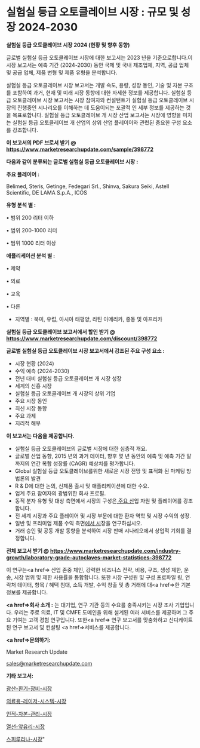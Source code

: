 # 실험실 등급 오토클레이브 시장 : 규모 및 성장 2024-2030

<strong>실험실 등급 오토클레이브 시장 2024 (현황 및 향후 동향)</strong>

글로벌 실험실 등급 오토클레이브 시장에 대한 보고서는 2023 년을 기준으로합니다.이 시장 보고서는 예측 기간 (2024-2030) 동안 국제 및 국내 제조업체, 지역, 공급 업체 및 공급 업체, 제품 변형 및 제품 유형을 분석합니다.

실험실 등급 오토클레이브 시장 보고서는 개발 속도, 용량, 성장 동인, 기술 및 자본 구조를 포함하여 과거, 현재 및 미래 시장 동향에 대한 자세한 정보를 제공합니다. 실험실 등급 오토클레이브 시장 보고서는 시장 참여자와 컨설턴트가 실험실 등급 오토클레이브 시장의 진행중인 시나리오를 이해하는 데 도움이되는 포괄적 인 세부 정보를 제공하는 것을 목표로합니다. 실험실 등급 오토클레이브 개 시장 산업 보고서는 시장에 영향을 미치는 실험실 등급 오토클레이브 개 산업의 상위 산업 플레이어와 관련된 중요한 구성 요소를 강조합니다.



<strong>이 보고서의 PDF 브로셔 받기 @ <a href=https://www.marketresearchupdate.com/sample/398772>https://www.marketresearchupdate.com/sample/398772</a></strong>



<strong>다음과 같이 분류되는 글로벌 실험실 등급 오토클레이브 시장 :</strong>



<strong>주요 플레이어 :</strong>

Belimed, Steris, Getinge, Fedegari Srl., Shinva, Sakura Seiki, Astell Scientific, DE LAMA S.p.A., ICOS



<strong>유형 분석 별 :</strong>

• 범위 200 리터 이하

• 범위 200-1000 리터

• 범위 1000 리터 이상



<strong>애플리케이션 분석 별 :</strong>

• 제약

• 의료

• 교육

• 다른

<ul>
  <li>지역별 : 북미, 유럽, 아시아 태평양, 라틴 아메리카, 중동 및 아프리카</li>
</ul>


<strong>실험실 등급 오토클레이브 보고서에서 할인 받기 @ <a href=https://www.marketresearchupdate.com/discount/398772>https://www.marketresearchupdate.com/discount/398772</a></strong>



<strong>글로벌 실험실 등급 오토클레이브 시장 보고서에서 강조된 주요 구성 요소 :</strong>
<ul>
  <li>시장 현황 (2024)</li>
  <li>수익 예측 (2024-2030)</li>
  <li>전년 대비 실험실 등급 오토클레이브 개 시장 성장</li>
  <li>세계의 신흥 시장</li>
  <li>실험실 등급 오토클레이브 개 시장의 상위 기업</li>
  <li>주요 시장 동인</li>
  <li>최신 시장 동향</li>
  <li>주요 과제</li>
  <li>지리적 해부</li>
</ul>


<strong>이 보고서는 다음을 제공합니다.</strong>
<ul>
  <li>실험실 등급 오토클레이브의 글로벌 시장에 대한 심층적 개요.</li>
  <li>글로벌 산업 동향, 2015 년의 과거 데이터, 향후 몇 년 동안의 예측 및 예측 기간 말까지의 연간 복합 성장률 (CAGR) 예상치를 평가합니다.</li>
  <li>Global 실험실 등급 오토클레이브를위한 새로운 시장 전망 및 표적화 된 마케팅 방법론의 발견</li>
  <li>R &amp; D에 대한 논의, 신제품 출시 및 애플리케이션에 대한 수요.</li>
  <li>업계 주요 참여자의 광범위한 회사 프로필.</li>
  <li>동적 분자 유형 및 대상 측면에서 시장의 구성은<a href=> 주요 산</a>업 자원 및 플레이어를 강조합니다.</li>
  <li>전 세계 시장과 주요 플레이어 및 시장 부문에 대한 환자 역학 및 시장 수익의 성장.</li>
  <li>일반 및 프리미엄 제품 수익 측면<a href=>에서 시</a>장을 연구하십시오.</li>
  <li>거래 승인 및 공동 개발 동향을 분석하여 시장 판매 시나리오에서 상업적 기회를 결정합니다.</li>
</ul>



<strong>전체 보고서 받기 @ <a href=https://www.marketresearchupdate.com/industry-growth/laboratory-grade-autoclaves-market-statistices-398772>https://www.marketresearchupdate.com/industry-growth/laboratory-grade-autoclaves-market-statistices-398772</a></strong>

이 연구는<a href=> 산업 존중</a> 체인, 강력한 비즈니스 전략, 비용, 구조, 생성 제한, 운송, 시장 범위 및 제한 사용률을 통합합니다. 또한 시장 구성원 및 구성 프로파일 링, 연락처 데이터, 항목 / 혜택 침대, 소득 개발, 수익 창출 및 총 거래에 대<a href=>한 기본 </a>정보를 제공합니다.



<strong><a href=>회사 소</a>개 :</strong>
는 대기업, 연구 기관 등의 수요를 충족시키는 시장 조사 기업입니다. 우리는 주로 의료, IT 및 CMFE 도메인을 위해 설계된 여러 서비스를 제공하며 그 주요 기여는 고객 경험 연구입니다. 또한<a href=> 연구 보</a>고서를 맞춤화하고 신디케이트 된 연구 보고서 및 컨설팅 <a href=>서비스</a>를 제공합니다.



<strong><a href=>문의하기:</a></strong>

Market Research Update

sales@marketresearchupdate.com



<strong>기타 보고서:</strong>

<a href=https://www.linkedin.com/pulse/광산-환기-장비-시장-경쟁-분석-및-성장-잠재력-2029-analytics-alchemy-360-analysis/>광산-환기-장비-시장</a>

<a href=https://www.linkedin.com/pulse/의료용-레이저-시스템-시장-규모-및-성장-2023-isdailynews-eyb8f/>의료용-레이저-시스템-시장</a>

<a href=https://www.linkedin.com/pulse/인적-자본-관리-시장-동향-및-성장-전망-analytics-avenue-adventures-24-ana-5rc1f/>인적-자본-관리-시장</a>

<a href=https://www.linkedin.com/pulse/열선-앞유리-시장-동향-및-성장-전망-consumer-connection-chronicles-24--cb1sf/>열선-앞유리-시장</a>

<a href=https://www.linkedin.com/pulse/스피루리나-시장-규모-및-성장-2023-consumer-connection-chronicles-24--rulqf/>스피루리나-시장</a>"
